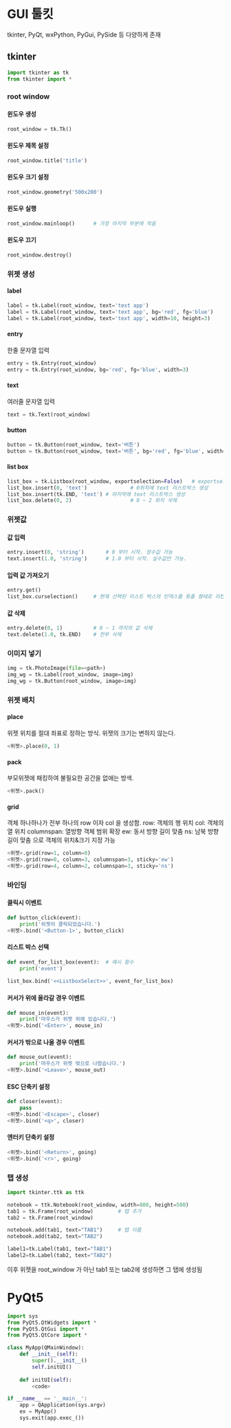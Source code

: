 # GUI 툴킷

tkinter, PyQt, wxPython, PyGui, PySide 등 다양하게 존재

## tkinter

```python
import tkinter as tk
from tkinter import *
```

### root window

#### 윈도우 생성

```python
root_window = tk.Tk()
```

#### 윈도우 제목 설정

```python
root_window.title('title')
```

#### 윈도우 크기 설정

```python
root_window.geometry('500x200')
```

#### 윈도우 실행

```python
root_window.mainloop()		# 가장 마지막 부분에 적음
```

#### 윈도우 끄기

```python
root_window.destroy()
```



### 위젯 생성

#### label 

```python
label = tk.Label(root_window, text='test app')
label = tk.Label(root_window, text='text app', bg='red', fg='blue')
label = tk.Label(root_window, text='text app', width=10, height=3)
```

#### entry

한줄 문자열 입력

````python
entry = tk.Entry(root_window)
entry = tk.Entry(root_window, bg='red', fg='blue', width=3)
````

#### text

여러줄 문자열 입력

````python
text = tk.Text(root_window)
````

#### button

```python
button = tk.Button(root_window, text='버튼')
button = tk.Button(root_window, text='버튼', bg='red', fg='blue', width=3)
```

#### list box

```python
list_box = tk.Listbox(root_window, exportselection=False)	# exportselection: 포커스를 잃더라도 선택된 항목이 그대로 남아있도록 하기 위한 옵션
list_box.insert(0, 'text')				# 0위치에 text 리스트박스 생성
list_box.insert(tk.END, 'text')	# 마지막에 text 리스트박스 생성
list_box.delete(0, 2)					# 0 ~ 2 위치 삭제
```

### 위젯값

#### 값 입력

```python
entry.insert(0, 'string')		# 0 부터 시작. 정수값 가능
text.insert(1.0, 'string')		# 1.0 부터 시작. 실수값만 가능.
```

#### 입력 값 가져오기

```python
entry.get()
list_box.curselection()		# 현재 선택된 리스트 박스의 인덱스를 튜플 형태로 리턴
```

#### 값 삭제

```python
entry.delete(0, 1)			# 0 ~ 1 까지의 값 삭제
text.delete(1.0, tk.END)	# 전부 삭제
```

### 이미지 넣기

```python
img = tk.PhotoImage(file=<path>)
img_wg = tk.Label(root_window, image=img)
img_wg = tk.Button(root_window, image=img)
```

### 위젯 배치

#### place

위젯 위치를 절대 좌표로 정하는 방식. 위젯의 크기는 변하지 않는다.

```python
<위젯>.place(0, 1)
```

#### pack

부모위젯에 패킹하여 불필요한 공간을 없애는 방색.

```python
<위젯>.pack()
```

#### grid

객체 하나하나가 전부 하나의 row 이자 col 을 생성함.
row: 객체의 행 위치
col: 객체의 열 위치
columnspan: 열방향 객체 범위 확장
ew: 동서 방향 길이 맞춤
ns: 남북 방향 길이 맞춤
으로 객체의 위치&크기 지정 가능

```python
<위젯>.grid(row=1, column=0)
<위젯>.grid(row=0, column=3, columnspan=3, sticky='ew')
<위젯>.grid(row=4, column=2, columnspan=3, sticky='ns')
```

### 바인딩

#### 클릭시 이벤트

```python
def button_click(event):
    print('위젯이 클릭되었습니다.')
<위젯>.bind('<Button-1>', button_click)
```

#### 리스트 박스 선택

```python
def event_for_list_box(event):	# 예시 함수
    print('event')
    
list_box.bind('<<ListboxSelect>>', event_for_list_box)
```

#### 커서가 위에 올라갈 경우 이벤트

```python
def mouse_in(event):
    print('마우스가 위젯 위에 있습니다.')
<위젯>.bind('<Enter>', mouse_in)
```

#### 커서가 밖으로 나올 경우 이벤트

```python
def mouse_out(event):
    print('마우스가 위젯 밖으로 나왔습니다.')
<위젯>.bind('<Leave>', mouse_out)
```

#### ESC 단축키 설정

```python
def closer(event):
	pass 
<위젯>.bind('<Escape>', closer)
<위젯>.bind('<q>', closer)
```

#### 엔터키 단축키 설정

```python
<위젯>.bind('<Return>', going)
<위젯>.bind('<r>', going)
```

### 탭 생성

```python
import tkinter.ttk as ttk

notebook = ttk.Notebook(root_window, width=800, height=500)
tab1 = tk.Frame(root_window)		# 탭 추가
tab2 = tk.Frame(root_window)

notebook.add(tab1, text="TAB1")		# 탭 이름
notebook.add(tab2, text="TAB2")

label1=tk.Label(tab1, text="TAB1")
label2=tk.Label(tab2, text="TAB2")
```

이후 위젯을 root_window 가 아닌 tab1 또는 tab2에 생성하면 그 탭에 생성됨







# PyQt5

```python
import sys
from PyQt5.QtWidgets import *
from PyQt5.QtGui import *
from PyQt5.QtCore import *

class MyApp(QMainWindow):
    def __init__(self):
        super().__init__()
        self.initUI()
        
    def initUI(self):
        <code>

if __name__ == '__main__':
    app = QApplication(sys.argv)
    ex = MyApp()
    sys.exit(app.exec_())
```

